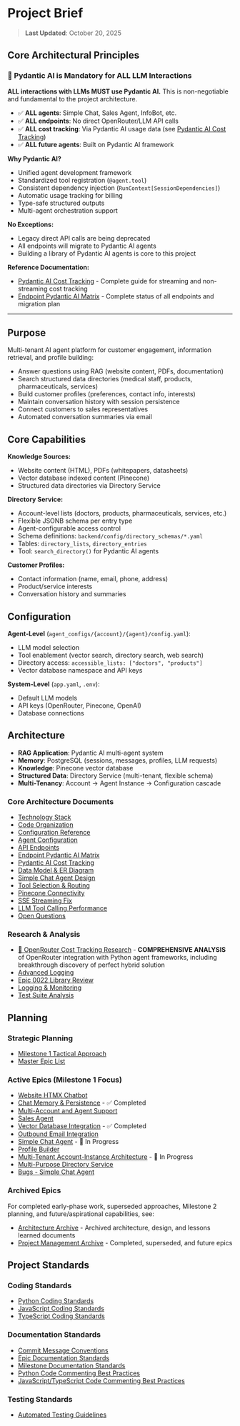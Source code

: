 <!--
Copyright (c) 2025 Ape4, Inc. All rights reserved.
Unauthorized copying of this file is strictly prohibited.
-->

# Project Brief
> **Last Updated**: October 20, 2025

## Core Architectural Principles

### 🎯 Pydantic AI is Mandatory for ALL LLM Interactions

**ALL interactions with LLMs MUST use Pydantic AI.** This is non-negotiable and fundamental to the project architecture.

- ✅ **ALL agents**: Simple Chat, Sales Agent, InfoBot, etc.
- ✅ **ALL endpoints**: No direct OpenRouter/LLM API calls
- ✅ **ALL cost tracking**: Via Pydantic AI usage data (see [Pydantic AI Cost Tracking](./architecture/pydantic-ai-cost-tracking.md))
- ✅ **ALL future agents**: Built on Pydantic AI framework

**Why Pydantic AI?**
- Unified agent development framework
- Standardized tool registration (`@agent.tool`)
- Consistent dependency injection (`RunContext[SessionDependencies]`)
- Automatic usage tracking for billing
- Type-safe structured outputs
- Multi-agent orchestration support

**No Exceptions:**
- Legacy direct API calls are being deprecated
- All endpoints will migrate to Pydantic AI agents
- Building a library of Pydantic AI agents is core to this project

**Reference Documentation:**
- [Pydantic AI Cost Tracking](./architecture/pydantic-ai-cost-tracking.md) - Complete guide for streaming and non-streaming cost tracking
- [Endpoint Pydantic AI Matrix](./architecture/endpoint-pydantic-ai-matrix.md) - Complete status of all endpoints and migration plan

---

## Purpose
Multi-tenant AI agent platform for customer engagement, information retrieval, and profile building:
- Answer questions using RAG (website content, PDFs, documentation)
- Search structured data directories (medical staff, products, pharmaceuticals, services)
- Build customer profiles (preferences, contact info, interests)
- Maintain conversation history with session persistence
- Connect customers to sales representatives
- Automated conversation summaries via email

## Core Capabilities
**Knowledge Sources:**
- Website content (HTML), PDFs (whitepapers, datasheets)
- Vector database indexed content (Pinecone)
- Structured data directories via Directory Service

**Directory Service:**
- Account-level lists (doctors, products, pharmaceuticals, services, etc.)
- Flexible JSONB schema per entry type
- Agent-configurable access control
- Schema definitions: `backend/config/directory_schemas/*.yaml`
- Tables: `directory_lists`, `directory_entries`
- Tool: `search_directory()` for Pydantic AI agents

**Customer Profiles:**
- Contact information (name, email, phone, address)
- Product/service interests
- Conversation history and summaries

## Configuration
**Agent-Level** (`agent_configs/{account}/{agent}/config.yaml`):
- LLM model selection
- Tool enablement (vector search, directory search, web search)
- Directory access: `accessible_lists: ["doctors", "products"]`
- Vector database namespace and API keys

**System-Level** (`app.yaml`, `.env`):
- Default LLM models
- API keys (OpenRouter, Pinecone, OpenAI)
- Database connections

## Architecture
- **RAG Application**: Pydantic AI multi-agent system
- **Memory**: PostgreSQL (sessions, messages, profiles, LLM requests)
- **Knowledge**: Pinecone vector database
- **Structured Data**: Directory Service (multi-tenant, flexible schema)
- **Multi-Tenancy**: Account → Agent Instance → Configuration cascade

### Core Architecture Documents
- [Technology Stack](./architecture/technology-stack.md)
- [Code Organization](./architecture/code-organization.md)
- [Configuration Reference](./architecture/configuration-reference.md)
- [Agent Configuration](./architecture/agent-configuration.md)
- [API Endpoints](./architecture/endpoints.md)
- [Endpoint Pydantic AI Matrix](./architecture/endpoint-pydantic-ai-matrix.md)
- [Pydantic AI Cost Tracking](./architecture/pydantic-ai-cost-tracking.md)
- [Data Model & ER Diagram](./architecture/datamodel.md)
- [Simple Chat Agent Design](./architecture/simple-chat-agent-design.md)
- [Tool Selection & Routing](./architecture/tool-selection-routing.md)
- [Pinecone Connectivity](./architecture/pinecone-connectivity.md)
- [SSE Streaming Fix](./architecture/sse-streaming-fix.md)
- [LLM Tool Calling Performance](./architecture/llm-tool-calling-performance.md)
- [Open Questions](./architecture/open-questions.md)

### Research & Analysis
- [🎯 OpenRouter Cost Tracking Research](../backend/explore/openrouter-cost-tracking/README.md) - **COMPREHENSIVE ANALYSIS** of OpenRouter integration with Python agent frameworks, including breakthrough discovery of perfect hybrid solution
- [Advanced Logging](./analysis/advanced-logging.md)
- [Epic 0022 Library Review](./analysis/epic-0022-library-review.md)
- [Logging & Monitoring](./analysis/logging-monitoring.md)
- [Test Suite Analysis](./analysis/test_suite_analysis.md)

## Planning

### Strategic Planning
- [Milestone 1 Tactical Approach](./project-management/0000-approach-milestone-01.md)
- [Master Epic List](./project-management/0000-epics.md)

### Active Epics (Milestone 1 Focus)
- [Website HTMX Chatbot](./project-management/0003-website-htmx-chatbot.md)
- [Chat Memory & Persistence](./project-management/0004-chat-memory.md) - ✅ Completed
- [Multi-Account and Agent Support](./project-management/0005-multi-account-and-agent-support.md)
- [Sales Agent](./project-management/0008-sales-agent.md)
- [Vector Database Integration](./project-management/0011-vector-db-integration.md) - ✅ Completed
- [Outbound Email Integration](./project-management/0012-outbound-email.md)
- [Simple Chat Agent](./project-management/0017-simple-chat-agent.md) - 🚧 In Progress
- [Profile Builder](./project-management/0018-profile-builder.md)
- [Multi-Tenant Account-Instance Architecture](./project-management/0022-multi-tenant-architecture.md) - 🚧 In Progress
- [Multi-Purpose Directory Service](./project-management/0023-directory-service.md)
- [Bugs - Simple Chat Agent](./project-management/bugs-0017.md)

### Archived Epics
For completed early-phase work, superseded approaches, Milestone 2 planning, and future/aspirational capabilities, see:
- [Architecture Archive](./archive/README.md) - Archived architecture, design, and lessons learned documents
- [Project Management Archive](./project-management/archive/README.md) - Completed, superseded, and future epics

## Project Standards

### Coding Standards
- [Python Coding Standards](./standards/coding-standards-py.md)
- [JavaScript Coding Standards](./standards/coding-standards-js.md)
- [TypeScript Coding Standards](./standards/coding-standards-ts.md)

### Documentation Standards
- [Commit Message Conventions](./standards/commit-messages.md)
- [Epic Documentation Standards](./standards/epic-documentation.md)
- [Milestone Documentation Standards](./standards/milestone-documentation.md)
- [Python Code Commenting Best Practices](./standards/code-comments-py.md)
- [JavaScript/TypeScript Code Commenting Best Practices](./standards/code-comments-ts.md)

### Testing Standards
- [Automated Testing Guidelines](./standards/automated-testing.md)